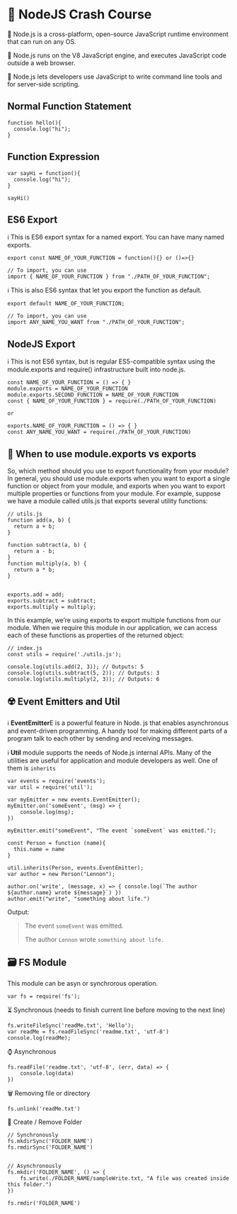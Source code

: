 # 📢 NodeJS Crash Course

🌟 Node.js is a cross-platform, open-source JavaScript runtime environment that can run on any OS. 

🌟 Node.js runs on the V8 JavaScript engine, and executes JavaScript code outside a web browser. 

🌟 Node.js lets developers use JavaScript to write command line tools and for server-side scripting.

## Normal Function Statement

    function hello(){
      console.log("hi");
    }

## Function Expression

    var sayHi = function(){
      console.log("hi");
    }
    
    sayHi()

## ES6 Export

ℹ️ This is ES6 export syntax for a named export. You can have many named exports. 

    export const NAME_OF_YOUR_FUNCTION = function(){} or ()=>{}
  
    // To import, you can use 
    import { NAME_OF_YOUR_FUNCTION } from "./PATH_OF_YOUR_FUNCTION";


ℹ️ This is also ES6 syntax that let you export the function as default.

    export default NAME_OF_YOUR_FUNCTION;
  
    // To import, you can use
    import ANY_NAME_YOU_WANT from "./PATH_OF_YOUR_FUNCTION";

## NodeJS Export
ℹ️ This is not ES6 syntax, but is regular ES5-compatible syntax using the module.exports and require() infrastructure built into node.js.

    const NAME_OF_YOUR_FUNCTION = () => { }
    module.exports = NAME_OF_YOUR_FUNCTION
    module.exports.SECOND_FUNCTION = NAME_OF_YOUR_FUNCTION
    const { NAME_OF_YOUR_FUNCTION } = require(./PATH_OF_YOUR_FUNCTION)

    or

    exports.NAME_OF_YOUR_FUNCTION = () => { }
    const ANY_NAME_YOU_WANT = require(./PATH_OF_YOUR_FUNCTION)

## 🤔 When to use module.exports vs exports
So, which method should you use to export functionality from your module? In general, you should use module.exports when you want to export a single function or object from your module, and exports when you want to export multiple properties or functions from your module. For example, suppose we have a module called utils.js that exports several utility functions:

    // utils.js
    function add(a, b) {
      return a + b;
    }
    
    function subtract(a, b) {
      return a - b;
    }
    function multiply(a, b) {
      return a * b;
    }

    
    exports.add = add;
    exports.subtract = subtract;
    exports.multiply = multiply;

In this example, we’re using exports to export multiple functions from our module. When we require this module in our application, we can access each of these functions as properties of the returned object:

    // index.js
    const utils = require('./utils.js');
    
    console.log(utils.add(2, 3)); // Outputs: 5
    console.log(utils.subtract(5, 2)); // Outputs: 3
    console.log(utils.multiply(2, 3)); // Outputs: 6


## ☢️ Event Emitters and Util
ℹ️ **EventEmitter**E is a powerful feature in Node. js that enables asynchronous and event-driven programming. A handy tool for making different parts of a program talk to each other by sending and receiving messages.

ℹ️ **Util** module supports the needs of Node.js internal APIs. Many of the utilities are useful for application and module developers as well. One of them is `inherits`


    var events = require('events');
    var util = require('util');
    
    var myEmitter = new events.EventEmitter();
    myEmitter.on('someEvent', (msg) => {
        console.log(msg);
    })
    
    myEmitter.emit("someEvent", "The event `someEvent` was emitted.");
    
    const Person = function (name){
      this.name = name
    }
    
    util.inherits(Person, events.EventEmitter);
    var author = new Person("Lennon");
    
    author.on('write', (message, x) => { console.log(`The author ${author.name} wrote ${message}`) })
    author.emit("write", "something about life.")

Output:
>  The event `someEvent` was emitted.
> 
>  The author `Lennon` wrote `something about life.`
> 

## 🗃️ FS Module
This module can be asyn or synchrorous operation. 

    var fs = require('fs');

⏳ Synchronous (needs to finish current line before moving to the next line)


    fs.writeFileSync('readMe.txt', 'Hello');
    var readMe = fs.readFileSync('readme.txt', 'utf-8')
    console.log(readMe);

⌚ Asynchronous

    fs.readFile('readme.txt', 'utf-8', (err, data) => {
        console.log(data)
    })

🗑️ Removing file or directory

    fs.unlink('readMe.txt')

📂 Create / Remove Folder

    // Synchronously
    fs.mkdirSync('FOLDER_NAME')
    fs.rmdirSync('FOLDER_NAME')


    // Asynchronously
    fs.mkdir('FOLDER_NAME', () => {
        fs.write(./FOLDER_NAME/sampleWrite.txt, "A file was created inside this folder.")
    })

    fs.rmdir('FOLDER_NAME')


